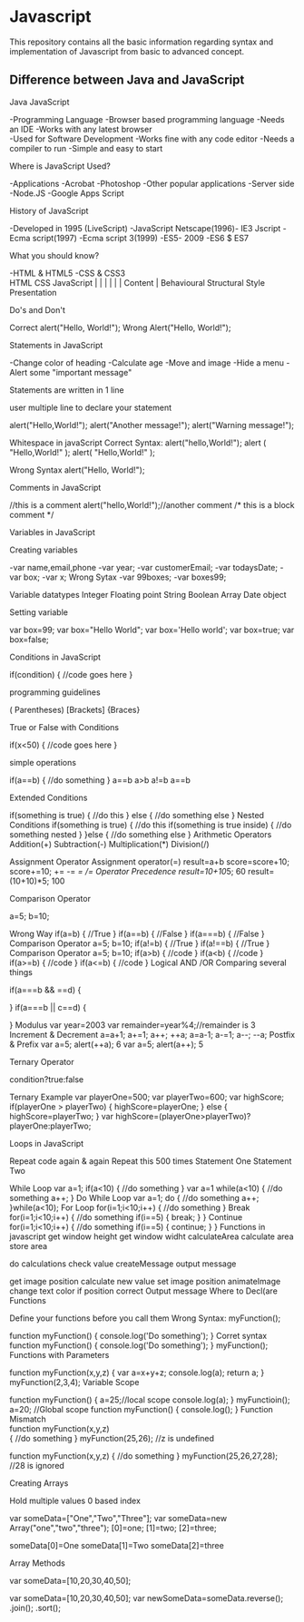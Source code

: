 # Javascript

This repository contains all the basic information regarding syntax and implementation of Javascript from basic to advanced concept.

Difference between Java and JavaScript
--------------------------------------------------------------------------------------
Java                                                JavaScript

-Programming Language                           -Browser based programming language
-Needs an IDE                                   -Works with any latest browser               
-Used for Software Development                  -Works fine with any code editor
-Needs a compiler to run                        -Simple and easy to start

Where is JavaScript Used?

-Applications
    -Acrobat
    -Photoshop
    -Other popular applications
-Server side
    -Node.JS
    -Google Apps Script

History of JavaScript

-Developed in 1995 (LiveScript)
-JavaScript Netscape(1996)- IE3 Jscript
-Ecma script(1997)
-Ecma script 3(1999)
-ES5- 2009
-ES6 $ ES7

What you should know?

-HTML & HTML5
-CSS & CSS3           
                        HTML         CSS           JavaScript
                          |           |               |
                          |           |               |
                      Content         |           Behavioural
                    Structural     Style
                                Presentation


Do's and Don't

Correct alert("Hello, World!");
Wrong   Alert("Hello, World!");

Statements in JavaScript

-Change color of heading
-Calculate age
-Move and image
-Hide a menu
-Alert some "important message"
 
 Statements are written in 1 line

 user multiple line to declare your statement

 alert("Hello,World!");
 alert("Another message!");
 alert("Warning message!");

Whitespace in javaScript
 Correct Syntax:
    alert("hello,World!");
    alert ( "Hello,World!" );
    alert(
        "Hello,World!"
    );

Wrong Syntax
    alert("Hello, World!");

Comments in JavaScript

//this is a comment
alert("hello,World!");//another comment
/*
this is a block comment
*/

Variables in JavaScript

Creating variables

-var name,email,phone
-var year;
-var customerEmail;
-var todaysDate;
-var box;
-var x;
 Wrong Sytax           -var 99boxes;
-var boxes99;

Variable datatypes
Integer
Floating point
String
Boolean
Array
Date
object

Setting variable

var box=99;
var box="Hello World";
var box='Hello world';
var box=true;
var box=false;

Conditions in JavaScript

if(condition)
{
    //code goes here
}

programming guidelines

( Parentheses)
[Brackets]
{Braces}

True or False with Conditions

if(x<50)
{
    //code goes here
}

simple operations

if(a==b)
{
    //do something
}
a==b
a>b
a!=b
a==b

Extended Conditions

if(something is true)
{
    //do this
}
else
{
    //do something else
}
Nested Conditions
if(something is true)
{
    //do this
    if(something is true inside)
    {
        //do something nested
    }
}else
{
    //do something else
}
Arithmetic  Operators
Addition(+)
Subtraction(-)
Multiplication(*)
Division(/)

Assignment Operator
Assignment operator(=)
        result=a+b
score=score+10;
score+=10;
+=
-=
*=
/=
Operator Precedence
result=10+10*5; 60
result=(10+10)*5; 100

Comparison Operator

a=5;
b=10;

Wrong Way
if(a=b)
{
    //True 
}
if(a==b)
{
    //False
}
if(a===b)
{
    //False
}
Comparison Operator
a=5;
b=10;
if(a!=b)
{
    //True
}
if(a!==b)
{
    //True
}
Comparison Operator
a=5;
b=10;
if(a>b)
{
    //code 
}
if(a<b)
{
    //code
}
if(a>=b)
{
    //code
}
if(a<=b)
{
    //code
}
Logical AND /OR
Comparing several things

if(a===b && ==d)
{

}
if(a===b || c==d)
{

}
Modulus
var year=2003
var remainder=year%4;//remainder is 3
 Increment & Decrement
 a=a+1;
 a+=1;
 a++;
 ++a;
 a=a-1;
 a-=1;
 a--;
 --a;
 Postfix & Prefix
 var a=5;
 alert(++a);  6
 var a=5;
 alert(a++);  5

 Ternary Operator

 condition?true:false

 Ternary Example
 var playerOne=500;
 var playerTwo=600;
 var highScore;
 if(playerOne > playerTwo)
 {
    highScore=playerOne;
 }
 else
 {
    highScore=playerTwo;
 }
 var highScore=(playerOne>playerTwo)?playerOne:playerTwo;

 Loops in JavaScript

 Repeat code again & again
 Repeat this 500 times
 Statement One
 Statement Two

 While Loop
 var a=1;
 if(a<10)
 {
    //do something
 }
 var a=1
 while(a<10)
 {
    //do something
    a++;
 }
 Do While Loop
 var a=1;
 do
 {
    //do something
    a++;
 }while(a<10);
 For Loop
 for(i=1;i<10;i++)
 {
    //do something
 }
 Break
 for(i=1;i<10;i++)
 {
    //do something
    if(i==5)
    {
        break;
    }
 }
 Continue
 for(i=1;i<10;i++)
 {
    //do something
    if(i==5)
    {
        continue;
    }
 }
Functions in javascript
get window height
get window widht        calculateArea
calculate area
store area

do calculations
check value             createMessage
output message

get image position
calculate new value
set image position       animateImage
change text color
if position correct
    Output message
Where to Decl(are Functions

Define your functions before you call them
Wrong Syntax:
myFunction();

function myFunction()
{
    console.log('Do something');
}
Corret syntax
function myFunction()
{
    console.log('Do something');
}
myFunction();
Functions with Parameters

function myFunction(x,y,z)
{
    var a=x+y+z;
    console.log(a);
    return a;
}
myFunction(2,3,4);
Variable Scope

function myFunction()
{
    a=25;//local scope
    console.log(a);
}
myFunctioin();
a=20; //Global scope
function myFunction()
{
    console.log();
}
Function Mismatch                       
function myFunction(x,y,z)                   
{
    //do something
}
myFunction(25,26);
//z is undefined

function myFunction(x,y,z)
{
    //do something
}
myFunction(25,26,27,28);
//28 is ignored

Creating Arrays

Hold multiple values
0 based index

var someData=["One","Two","Three"];
var someData=new Array("one","two","three");
    [0]=one;
    [1]=two;
    [2]=three;

someData[0]=One
someData[1]=Two
someData[2]=three

Array Methods

var someData=[10,20,30,40,50];

var someData=[10,20,30,40,50];
var newSomeData=someData.reverse();
        .join();
        .sort();
